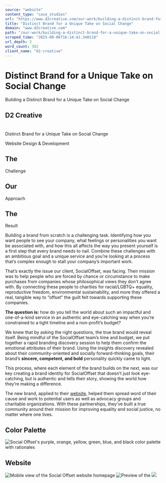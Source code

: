 ```yaml
---
source: "website"
content_type: "case_studies"
url: "https://www.d2creative.com/our-work/building-a-distinct-brand-for-a-unique-take-on-social-change/"
title: "Distinct Brand for a Unique Take on Social Change"
domain: "www.d2creative.com"
path: "/our-work/building-a-distinct-brand-for-a-unique-take-on-social-change/"
scraped_time: "2025-09-06T16:14:42.340110"
url_depth: 2
word_count: 392
client_name: "d2-creative"
---
```


# Distinct Brand for a Unique Take on Social Change

Building a Distinct Brand for a Unique Take on Social Change

## D2 Creative

#

Distinct Brand for a Unique Take on Social Change

Website Design & Development

## The
Challenge

## Our
Approach

## The
Result

Building a brand from scratch is a challenging task. Identifying how you want people to see your company, what feelings or personalities you want be associated with, and how this all affects the way you present yourself is a first step that every brand needs to nail. Combine these challenges with an ambitious goal and a unique service and you’re looking at a process that’s complex enough to stall your company’s important work.

That’s exactly the issue our client, SocialOffset, was facing. Their mission was to help people who are forced by chance or circumstance to make purchases from companies whose philosophical views they don’t agree with. By connecting these people to charities for racial/LGBTQ+ equality, reproductive freedom, environmental sustainability, and more they offered a real, tangible way to “offset” the guilt felt towards supporting these companies.

**The question is:** how do you tell the world about such an impactful and one-of-a-kind service in an authentic and eye-catching way when you’re constrained to a tight timeline and a non-profit’s budget?

We knew that by asking the right questions, the true brand would reveal itself. Being mindful of the SocialOffset team’s time and budget, we put together a rapid branding discovery session to help them confirm the emotional attributes of their brand. Using the insights discovery revealed about their community-oriented and socially forward-thinking goals, their brand’s **sincere, competent, and bold** personality quickly came to light.

This process, where each element of the brand builds on the next, was our key creating a brand identity for SocialOffset that doesn’t just look eye-catching, but is authentic and tells their story, showing the world how they’re making a difference.

The new brand, applied to their [website](https://socialoffset.org/), helped them spread word of their cause and work to potential users as well as advocacy groups and charitable organizations. With these partnerships, they’ve built a true community around their mission for improving equality and social justice, no matter where one lives.

## Color Palette

![Social Offset's purple, orange, yellow, green, blue, and black color palette with rationales](https://www.d2creative.com/wp-content/uploads/2024/05/social-offset-color-palette-mobile@2x1.jpg)

## Website

![Mobile view of the Social Offset website homepage](https://www.d2creative.com/wp-content/uploads/2024/05/social-offset-website-mobile-1@2x1.jpg) ![Preview of the ](https://www.d2creative.com/wp-content/uploads/2024/05/social-offset-website-mobile-2@2x1.jpg) ![](https://www.d2creative.com/wp-content/uploads/2024/05/social-offset-website-mobile-3@2x1.jpg)